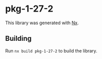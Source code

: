 # pkg-1-27-2

This library was generated with [Nx](https://nx.dev).

## Building

Run `nx build pkg-1-27-2` to build the library.
